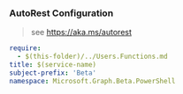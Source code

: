 ### AutoRest Configuration

> see https://aka.ms/autorest

``` yaml
require:
  - $(this-folder)/../Users.Functions.md
title: $(service-name)
subject-prefix: 'Beta'
namespace: Microsoft.Graph.Beta.PowerShell
```
